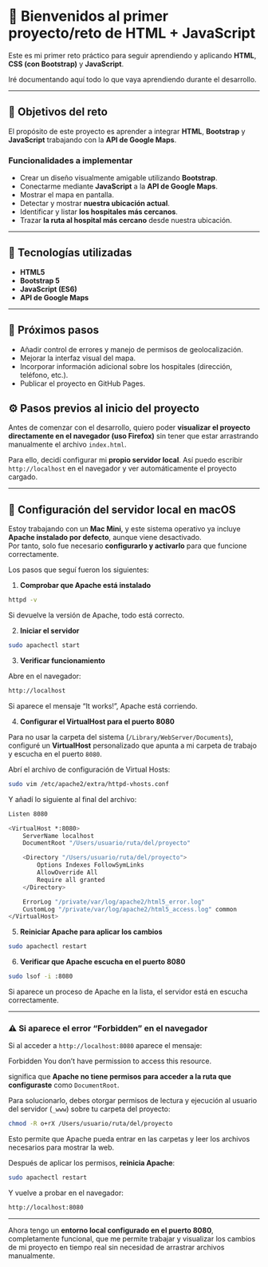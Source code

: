 # 🧭 Bienvenidos al primer proyecto/reto de HTML + JavaScript

Este es mi primer reto práctico para seguir aprendiendo y aplicando **HTML**, **CSS (con Bootstrap)** y **JavaScript**.

Iré documentando aquí todo lo que vaya aprendiendo durante el desarrollo.

---

## 🎯 Objetivos del reto

El propósito de este proyecto es aprender a integrar **HTML**, **Bootstrap** y **JavaScript** trabajando con la **API de Google Maps**.

### Funcionalidades a implementar

- Crear un diseño visualmente amigable utilizando **Bootstrap**.  
- Conectarme mediante **JavaScript** a la **API de Google Maps**.  
- Mostrar el mapa en pantalla.  
- Detectar y mostrar **nuestra ubicación actual**.  
- Identificar y listar **los hospitales más cercanos**.  
- Trazar **la ruta al hospital más cercano** desde nuestra ubicación.

---

## 🧰 Tecnologías utilizadas

- **HTML5**  
- **Bootstrap 5**  
- **JavaScript (ES6)**  
- **API de Google Maps**

---

## 🚀 Próximos pasos

- Añadir control de errores y manejo de permisos de geolocalización.  
- Mejorar la interfaz visual del mapa.  
- Incorporar información adicional sobre los hospitales (dirección, teléfono, etc.).  
- Publicar el proyecto en GitHub Pages.


## ⚙️ Pasos previos al inicio del proyecto

Antes de comenzar con el desarrollo, quiero poder **visualizar el proyecto directamente en el navegador (uso Firefox)** sin tener que estar arrastrando manualmente el archivo `index.html`.

Para ello, decidí configurar mi **propio servidor local**. Así puedo escribir `http://localhost` en el navegador y ver automáticamente el proyecto cargado.

---

## 🧩 Configuración del servidor local en macOS

Estoy trabajando con un **Mac Mini**, y este sistema operativo ya incluye **Apache instalado por defecto**, aunque viene desactivado.  
Por tanto, solo fue necesario **configurarlo y activarlo** para que funcione correctamente.

Los pasos que seguí fueron los siguientes:

1. **Comprobar que Apache está instalado**
```bash
httpd -v
```

Si devuelve la versión de Apache, todo está correcto.

2. **Iniciar el servidor**
```bash
sudo apachectl start
```

3. **Verificar funcionamiento**

Abre en el navegador:
```bash
http://localhost
```
Si aparece el mensaje “It works!”, Apache está corriendo.

4. **Configurar el VirtualHost para el puerto 8080**

Para no usar la carpeta del sistema (`/Library/WebServer/Documents`), configuré un **VirtualHost** personalizado que apunta a mi carpeta de trabajo y escucha en el puerto `8080`.

Abrí el archivo de configuración de Virtual Hosts:
```bash
sudo vim /etc/apache2/extra/httpd-vhosts.conf
```

Y añadí lo siguiente al final del archivo:
```bash
Listen 8080

<VirtualHost *:8080>
    ServerName localhost
    DocumentRoot "/Users/usuario/ruta/del/proyecto"

    <Directory "/Users/usuario/ruta/del/proyecto">
        Options Indexes FollowSymLinks
        AllowOverride All
        Require all granted
    </Directory>

    ErrorLog "/private/var/log/apache2/html5_error.log"
    CustomLog "/private/var/log/apache2/html5_access.log" common
</VirtualHost>
```


5. **Reiniciar Apache para aplicar los cambios**
```bash
sudo apachectl restart
```

6. **Verificar que Apache escucha en el puerto 8080**
```bash
sudo lsof -i :8080
```
Si aparece un proceso de Apache en la lista, el servidor está en escucha correctamente.

---

### ⚠️ Si aparece el error “Forbidden” en el navegador

Si al acceder a `http://localhost:8080` aparece el mensaje:

Forbidden
You don’t have permission to access this resource.

significa que **Apache no tiene permisos para acceder a la ruta que configuraste** como `DocumentRoot`.

Para solucionarlo, debes otorgar permisos de lectura y ejecución al usuario del servidor (`_www`) sobre tu carpeta del proyecto:

```bash
chmod -R o+rX /Users/usuario/ruta/del/proyecto
```

Esto permite que Apache pueda entrar en las carpetas y leer los archivos necesarios para mostrar la web.

Después de aplicar los permisos, **reinicia Apache**:
```bash
sudo apachectl restart
```

Y vuelve a probar en el navegador:
```bash
http://localhost:8080
```

---

Ahora tengo un **entorno local configurado en el puerto 8080**, completamente funcional, que me permite trabajar y visualizar los cambios de mi proyecto en tiempo real sin necesidad de arrastrar archivos manualmente.
